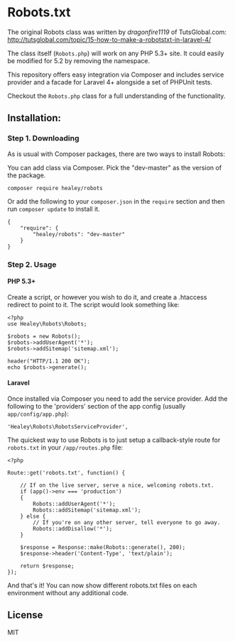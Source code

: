 Robots.txt
=========

The original Robots class was written by *dragonfire1119* of TutsGlobal.com: <http://tutsglobal.com/topic/15-how-to-make-a-robotstxt-in-laravel-4/>

The class itself (`Robots.php`) will work on any PHP 5.3+ site. It could easily be modified for 5.2 by removing the namespace.

This repository offers easy integration via Composer and includes service provider and a facade for Laravel 4+ alongside a set of PHPUnit tests.

Checkout the `Robots.php` class for a full understanding of the functionality.

## Installation:

### Step 1. Downloading

As is usual with Composer packages, there are two ways to install Robots:

You can add class via Composer. Pick the "dev-master" as the version of the package.

    composer require healey/robots

Or add the following to your `composer.json` in the `require` section and then run `composer update` to install it.

    {
        "require": {
            "healey/robots": "dev-master"
        }
    }

### Step 2. Usage

#### PHP 5.3+

Create a script, or however you wish to do it, and create a .htaccess redirect to point to it. The script would look something like:

    <?php
    use Healey\Robots\Robots;

    $robots = new Robots();
    $robots->addUserAgent('*');
    $robots->addSitemap('sitemap.xml');

    header("HTTP/1.1 200 OK");
    echo $robots->generate();

#### Laravel

Once installed via Composer you need to add the service provider. Add the following to the 'providers' section of the app config (usually `app/config/app.php`):

    'Healey\Robots\RobotsServiceProvider',

The quickest way to use Robots is to just setup a callback-style route for `robots.txt` in your `/app/routes.php` file:

    <?php

    Route::get('robots.txt', function() {

        // If on the live server, serve a nice, welcoming robots.txt.
        if (app()->env === 'production')
        {
            Robots::addUserAgent('*');
            Robots::addSitemap('sitemap.xml');
        } else {
            // If you're on any other server, tell everyone to go away.
            Robots::addDisallow('*');
        }

        $response = Response::make(Robots::generate(), 200);
        $response->header('Content-Type', 'text/plain');

        return $response;
    });

And that's it! You can now show different robots.txt files on each environment without any additional code.

## License

MIT